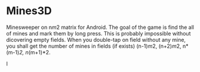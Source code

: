 # Mines3D
Minesweeper on n*m*2 matrix for Android. The goal of the game is find the all of mines and mark them by long press. This is probably impossible without dicovering empty fields. When you double-tap on field without any mine, you shall get the number of mines in fields (if exists) (n-1)*m*2, (n+2)*m*2, n*(m-1)*2, n*(m+1)*2. 

I
